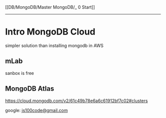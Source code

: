 [[DB/MongoDB/Master MongoDB/_ 0 Start]]


----
# Intro MongoDB Cloud

simpler solution than installing mongodb in AWS

## mLab
sanbox is free

## MongoDB Atlas
https://cloud.mongodb.com/v2/61c49b78e6a6c61912bf7c02#clusters

google: js100code@gmail.com


